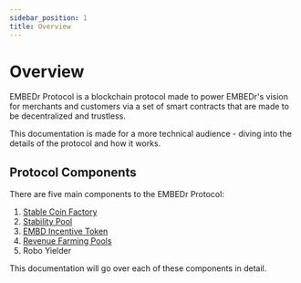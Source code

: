 ```yaml
---
sidebar_position: 1
title: Overview
---
```


# Overview

EMBEDr Protocol is a blockchain protocol made to power EMBEDr's vision for merchants and customers via a set of smart contracts that are made to be decentralized and trustless.

This documentation is made for a more technical audience - diving into the details of the protocol and how it works.

## Protocol Components

There are five main components to the EMBEDr Protocol:

1. [Stable Coin Factory](/embedr-protocol/stable-coin-factory)
2. [Stability Pool](/embedr-protocol/stability-pool)
3. [EMBD Incentive Token](/embedr-protocol/embd-incentive-token)
4. [Revenue Farming Pools](/embedr-protocol/revenue-farming-pools)
5. Robo Yielder

This documentation will go over each of these components in detail.